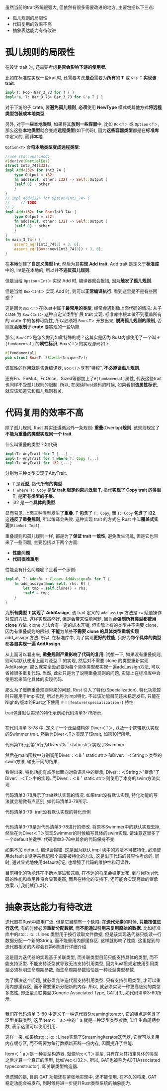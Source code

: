 
虽然当前的trait系统很强大, 但依然有很多需要改进的地方, 主要包括以下三点:

* 孤儿规则的局限性
* 代码复用的效率不高
* 抽象表达能力有待改进

# 孤儿规则的局限性

在设计 trait 时, 还需要考虑**是否会影响下游的使用者**. 

比如在标准库实现一些trait时, 还需要考虑**是否**需要为**所有**的 **T** 或 `&'a T` **实现该 trait**:

```rust
impl<T: Foo> Bar_3_73 for T { }
impl<'a, T: Bar_3_73> Bar_3_73 for &'a T { }
```

对于下游的子 crate, 要**避免孤儿规则**, **必须**使用 **NewType** 模式或其他方式**将远程类型包装成本地类型**.

另外, 对于**一些本地类型**, 如果将其**放到一些容器**中, 比如 `Rc＜T＞` 或 `Option＜T＞`, 那么这些**本地类型**就会变成**远程类型**(如下代码), 因为**这些容器类型**都是在**标准库**中定义的, 而**非本地**. 

`Option<T>` 会**将本地类型变成远程类型**:

```rust
//use std::ops::Add;
#[derive(PartialEq)]
struct Int3_74(i32);
impl Add<i32> for Int3_74 {
    type Output = i32;
    fn add(self, other: i32) -> Self::Output {
	(self.0) + other
    }
}
// impl Add<i32> for Option<Int3_74> {
//     // TODO
// }
impl Add<i32> for Box<Int3_74> {
    type Output = i32;
    fn add(self, other: i32) -> Self::Output {
	(self.0) + other
    }
}
fn main_3_74() {
	assert_eq!(Int3_74(3) + 3, 6);
	assert_eq!(Box::new(Int3_74(3)) + 3, 6);
}
```

在**本地**创建了**自定义类型 Int**, 然后为其**实现 Add trait**. Add trait 是定义于**标准库**中的, Int是在本地的, 所以并**不违反孤儿规则**. 

但是当给 `Option＜Int＞` 实现 Add 时, 编译器就会报错, 因为**触发了孤儿规则**. 

但是当给 `Box＜Int＞` 实现 Add 时, 则可以**正常编译执行**. 看到这里是不是有些困惑？

这是因为`Box＜T＞`在Rust中属于**最常用的类型**, 经常会遇到像上面代码的情况: 从子 crate 为 `Box＜Int＞` 这种自定义类型扩展 trait 实现. 标准库中根本做不到覆盖所有的 crate 中的各种可能性, 所以必须将 `Box＜T＞` 开放出来, **脱离孤儿规则的限制**, 否则就会**限制子 crate** 要实现的一些功能. 

那么, `Box＜T＞`是怎么做到如此特殊的呢？这其实是因为 Rust内部使用了一个叫 `#[fundamental]` 的**属性标识**, Box＜T＞的实现源码如下. 

```rust
#[fundamental]
pub struct Box<T: ?Sized>(Unique<T>);
```

该属性的作用就是告诉编译器, `Box＜T＞`享有"特权", **不必遵循孤儿规则**. 

还有Fn、FnMut、FnOnce、Sized等都加上了`#[fundamental]`属性, 代表这些trait也同样不受孤儿规则的限制. 所以, 在阅读Rust源码的时候, 如果看到**该属性标识**, 就应该知道它和孤儿规则有关. 

# 代码复用的效率不高

除了孤儿规则, Rust 其实还遵循另外一条规则: **重叠**(Overlap)**规则**. 该规则规定了**不能为重叠的类型实现同一个 trait**. 

什么叫重叠的类型？如代码

```rust
impl<T> AnyTrait for T {...}
impl<T> AnyTrait for T where T: Copy {...}
impl<T> AnyTrait for i32 {...}
```

分别为三种类型实现了AnyTrait. 

* `T` 是**泛型**, 指代**所有的类型**. 
* `T where T: Copy` 是**受 trait 限定约束**的**泛型 T**, 指代**实现了 Copy trait 的类型 T**, 是**所有类型的子集**. 
* i32 是一个**具体的类型**. 

显而易见, 上面三种类型发生了**重叠**. T **包含**了 `T: Copy`, 而 `T: Copy` **包含**了 **i32**. 这**违反了重叠规则**, 所以编译会失败. 这种实现 trait 的方式在 Rust 中叫**覆盖式实现**(`Blanket Impl`). 

重叠规则和孤儿规则一样, 都是为了**保证 trait 一致性**, 避免发生混乱, 但是它也带来了一些问题, 主要包括以下两个方面:

* **性能问题**
* **代码很难重用**

性能会有什么问题呢？且看一个示例:

```rust
impl<R, T: Add<R> + Clone> AddAssign<R> for T {
	fn add_assign(&mut self, rhs: R) {
	    let tmp = self.clone() + rhs;
	    *self = tmp;
	}
}
```

为**所有类型 T 实现了 AddAssign**, 该 trait 定义的 `add_assign` 方法是 `+=` 赋值操作对应的方法. 这样实现虽然好, 但是会带来性能问题, 因为会**强制所有类型都使用 clone 方法**, clone 方法会有一定的成本开销, 但实际上有的类型并不需要 clone. 因为有重叠规则的限制, **不能**为某些**不需要 clone 的具体类型重新实现** add_assign 方法. 所以, 在标准库中, 为了实现**更好的性能**, 只好为**每个具体的类型**都**各自实现一遍 AddAssign**. 

从上面可以看出来, **重叠规则严重影响了代码的复用**. 试想一下, 如果没有重叠规则, 则可以默认使用上面对泛型 T 的实现, 然后对不需要 clone 的类型重新实现AddAssign, 那么就完全没必要为每个具体类型都实现一遍add_assign方法, 可以省掉很多重复代码. 当然, 此处只是为了说明重叠规则的问题, 实际上在标准库中会使用宏来简化具体的实现代码. 

那么为了缓解重叠规则带来的问题, Rust 引入了特化(Specialization). 特化功能暂时只能用于impl实现, 所以也称为impl特化. 不过该功能目前还未稳定发布, 只能在Nightly版本的Rust之下使用 `＃！[feature(specialization)]` 特性. 

trait包含默认实现的特化示例如代码清单3-78所示. 

```rust

```

在代码清单 3-78 中, 定义了一个泛型结构体 Diver＜T＞, 以及一个携带默认实现的Swimmer trait. 然后为Diver＜T＞实现了该trait, 如第10行所示. 

代码第11行到第15行为Diver＜&＇static str＞实现了Swimmer. 

然后在main函数中分别调用Diver: : ＜&＇static str＞和Diver: : ＜String＞类型的swim方法, 输出不同的结果. 

看得出来, 特化功能有点类似面向对象语言中的继承, Diver: : ＜String＞"继承"了Diver: : ＜T＞中的实现. 而Diver: : ＜&＇static str＞则使用了本身的swim方法实现. 

代码清单3-78展示了trait默认实现的情况. 如果trait没有默认实现, 特化功能的写法就会稍微有点区别, 如代码清单3-79所示. 

代码清单3-79: trait没有默认实现的特化示例

```rust

```

代码清单3-79是对代码清单3-78进行的修改. 将原本Swimmer中的默认实现去掉, 然后在为Diver＜T＞实现Swimmer的时候编写具体的swim实现. 请注意这里多了一个default关键字. 代码清单3-78中其余的代码保持不变. 

如果不加 default, 编译会报错. 这是因为默认 impl 块中的方法不可被特化, 必须使用default关键字来标记那个需要被特化的方法, 这是出于代码的兼容性考虑的. 同时, 通过显式地使用default标记, 也增强了代码的维护性和可读性. 

目前特化的功能还在不断地演进和完善, 在不远的将来会稳定发布. 到时候Rust代码的性能和重用性将会显著提高, 而且在特化的支持下, 还可能会实现高效的继承方案. 让我们拭目以待. 

# 抽象表达能力有待改进

迭代器在Rust中应用广泛, 但是它目前有一个缺陷: 在**迭代元素**的时候, **只能按值进行迭代**, 有的时候必须**重新分配数据**, 而**不能通过引用来复用原始的数据**. 比如标准库中的std: : io: : Lines 类型用于按行读取文件数据, 但是该实现迭代器只能读一行数据分配一个新的String, 而不能重用内部缓存区. 这样就影响了性能. 这里提到的迭代器相关的内容会在第6章进行详细介绍. 

这是因为迭代器的实现基于关联类型, 而关联类型目前只能支持具体的类型, 而不能支持泛型. 不能支持泛型就导致无法支持引用类型, 因为Rust里规定使用引用类型必须标明生命周期参数, 而生命周期参数恰恰是一种泛型类型参数. 

为了解决这个问题, 就必须允许迭代器支持引用类型. 只有支持引用类型, 才可以重用内部缓存区, 而不需要重新分配新的内存. 所以, 就必须实现一种更高级别的类型多态性, 即泛型关联类型(Generic Associated Type, GAT)[3], 如代码清单3-80所示. 

```

```


我们在代码清单 3-80 中定义了一种迭代器StreamingIterator, 它的特点是包含了泛型关联类型, 这里Item＜＇a＞中的＇a 就是一种泛型类型参数, 叫作生命周期参数, 表示这里可以使用引用. 

这样一来, 如果给std: : io: : Lines实现了StreamingIterator迭代器, 它就可以复用内存缓存区, 而不需要为每行数据新开辟一份内存, 因而提升了性能. 

Item＜＇a＞是一种类型构造器. 就像Vec＜T＞类型, 只有在为其指定具体的类型之后才算一个真正的类型, 比如Vec＜i32＞. 所以, GAT也被称为ACT(Associated typeconstructor), 即关联类型构造器. 

但遗憾的是, 目前 GAT 功能还在紧张地实现中, 还不能使用. 在不久的将来, GAT 稳定功能会被发布, 到时候将进一步提升Rust类型系统的抽象能力. 